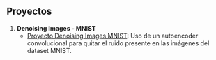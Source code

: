 ## Proyectos

1. **Denoising Images - MNIST**
   - [Proyecto Denoising Images MNIST](./IMAGE_DENOISING/ImageDenoising-MNIST): Uso de un autoencoder convolucional para quitar el ruido presente en las imágenes del dataset MNIST.

